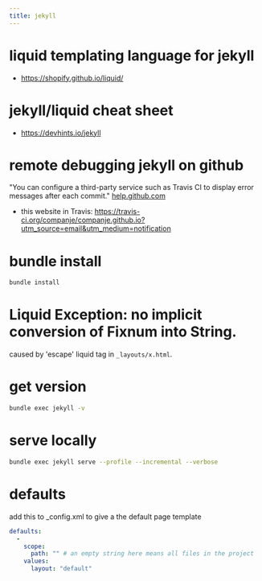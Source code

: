 ```yaml
---
title: jekyll
---
```


# liquid templating language for jekyll
* https://shopify.github.io/liquid/

# jekyll/liquid cheat sheet
* <https://devhints.io/jekyll>

# remote debugging jekyll on github
"You can configure a third-party service such as Travis CI to display error messages after each commit." [help.github.com](https://help.github.com/articles/viewing-jekyll-build-error-messages/#configuring-a-third-party-service-to-display-jekyll-build-error-messages
)
* this website in Travis: <https://travis-ci.org/companje/companje.github.io?utm_source=email&utm_medium=notification>

# bundle install
```bash
bundle install
```

# Liquid Exception: no implicit conversion of Fixnum into String.
caused by 'escape' liquid tag in `_layouts/x.html`.

# get version
```bash
bundle exec jekyll -v
```

# serve locally
```bash
bundle exec jekyll serve --profile --incremental --verbose
```


# defaults
add this to _config.xml to give a the default page template
```yaml
defaults:
  -
    scope:
      path: "" # an empty string here means all files in the project
    values:
      layout: "default"
```